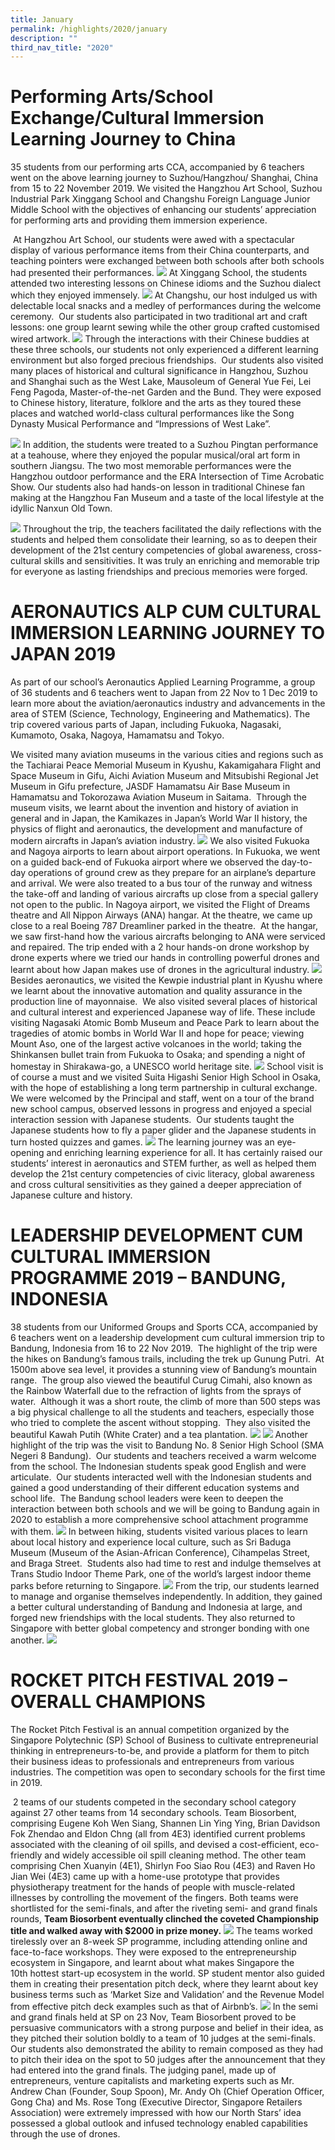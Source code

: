 ```yaml
---
title: January
permalink: /highlights/2020/january
description: ""
third_nav_title: "2020"
---
```

# Performing Arts/School Exchange/Cultural Immersion Learning Journey to China

35 students from our performing arts CCA, accompanied by 6 teachers went on the above learning journey to Suzhou/Hangzhou/ Shanghai, China from 15 to 22 November 2019. We visited the Hangzhou Art School, Suzhou Industrial Park Xinggang School and Changshu Foreign Language Junior Middle School with the objectives of enhancing our students’ appreciation for performing arts and providing them immersion experience.

 At Hangzhou Art School, our students were awed with a spectacular display of various performance items from their China counterparts, and teaching pointers were exchanged between both schools after both schools had presented their performances.
 ![](/images/jan%202020.jpg)
 At Xinggang School, the students attended two interesting lessons on Chinese idioms and the Suzhou dialect which they enjoyed immensely.
 ![](/images/Jan%202020%202.jpg)
 At Changshu, our host indulged us with delectable local snacks and a medley of performances during the welcome ceremony.  Our students also participated in two traditional art and craft lessons: one group learnt sewing while the other group crafted customised wired artwork.
 ![](/images/jan%202020%203.jpg)
 Through the interactions with their Chinese buddies at these three schools, our students not only experienced a different learning environment but also forged precious friendships.  Our students also visited many places of historical and cultural significance in Hangzhou, Suzhou and Shanghai such as the West Lake, Mausoleum of General Yue Fei, Lei Feng Pagoda, Master-of-the-net Garden and the Bund. They were exposed to Chinese history, literature, folklore and the arts as they toured these places and watched world-class cultural performances like the Song Dynasty Musical Performance and “Impressions of West Lake”.
 
 ![](/images/jan%202020%204.jpg)
 In addition, the students were treated to a Suzhou Pingtan performance at a teahouse, where they enjoyed the popular musical/oral art form in southern Jiangsu. The two most memorable performances were the Hangzhou outdoor performance and the ERA Intersection of Time Acrobatic Show. Our students also had hands-on lesson in traditional Chinese fan making at the Hangzhou Fan Museum and a taste of the local lifestyle at the idyllic Nanxun Old Town.
 
 ![](/images/jan%202020%205.jpg)
 Throughout the trip, the teachers facilitated the daily reflections with the students and helped them consolidate their learning, so as to deepen their development of the 21st century competencies of global awareness, cross-cultural skills and sensitivities. It was truly an enriching and memorable trip for everyone as lasting friendships and precious memories were forged.
 
# AERONAUTICS ALP CUM CULTURAL IMMERSION LEARNING JOURNEY TO JAPAN 2019
As part of our school’s Aeronautics Applied Learning Programme, a group of 36 students and 6 teachers went to Japan from 22 Nov to 1 Dec 2019 to learn more about the aviation/aeronautics industry and advancements in the area of STEM (Science, Technology, Engineering and Mathematics). The trip covered various parts of Japan, including Fukuoka, Nagasaki, Kumamoto, Osaka, Nagoya, Hamamatsu and Tokyo.

We visited many aviation museums in the various cities and regions such as the Tachiarai Peace Memorial Museum in Kyushu, Kakamigahara Flight and Space Museum in Gifu, Aichi Aviation Museum and Mitsubishi Regional Jet Museum in Gifu prefecture, JASDF Hamamatsu Air Base Museum in Hamamatsu and Tokorozawa Aviation Museum in Saitama.  Through the museum visits, we learnt about the invention and history of aviation in general and in Japan, the Kamikazes in Japan’s World War II history, the physics of flight and aeronautics, the development and manufacture of modern aircrafts in Japan’s aviation industry.
![](/images/jan%202020%206.jpg)
We also visited Fukuoka and Nagoya airports to learn about airport operations. In Fukuoka, we went on a guided back-end of Fukuoka airport where we observed the day-to-day operations of ground crew as they prepare for an airplane’s departure and arrival. We were also treated to a bus tour of the runway and witness the take-off and landing of various aircrafts up close from a special gallery not open to the public. In Nagoya airport, we visited the Flight of Dreams theatre and All Nippon Airways (ANA) hangar. At the theatre, we came up close to a real Boeing 787 Dreamliner parked in the theatre.  At the hangar, we saw first-hand how the various aircrafts belonging to ANA were serviced and repaired. The trip ended with a 2 hour hands-on drone workshop by drone experts where we tried our hands in controlling powerful drones and learnt about how Japan makes use of drones in the agricultural industry.
![](/images/jan%202020%207.jpg)
Besides aeronautics, we visited the Kewpie industrial plant in Kyushu where we learnt about the innovative automation and quality assurance in the production line of mayonnaise.  We also visited several places of historical and cultural interest and experienced Japanese way of life. These include visiting Nagasaki Atomic Bomb Museum and Peace Park to learn about the tragedies of atomic bombs in World War II and hope for peace; viewing Mount Aso, one of the largest active volcanoes in the world; taking the Shinkansen bullet train from Fukuoka to Osaka; and spending a night of homestay in Shirakawa-go, a UNESCO world heritage site.
![](/images/jan%202020%208.jpg)
School visit is of course a must and we visited Suita Higashi Senior High School in Osaka, with the hope of establishing a long term partnership in cultural exchange.  We were welcomed by the Principal and staff, went on a tour of the brand new school campus, observed lessons in progress and enjoyed a special interaction session with Japanese students.  Our students taught the Japanese students how to fly a paper glider and the Japanese students in turn hosted quizzes and games.
![](/images/jan%202020%209.jpg)
The learning journey was an eye-opening and enriching learning experience for all. It has certainly raised our students’ interest in aeronautics and STEM further, as well as helped them develop the 21st century competencies of civic literacy, global awareness and cross cultural sensitivities as they gained a deeper appreciation of Japanese culture and history.

# LEADERSHIP DEVELOPMENT CUM CULTURAL IMMERSION PROGRAMME 2019 – BANDUNG, INDONESIA

38 students from our Uniformed Groups and Sports CCA, accompanied by 6 teachers went on a leadership development cum cultural immersion trip to Bandung, Indonesia from 16 to 22 Nov 2019.  The highlight of the trip were the hikes on Bandung’s famous trails, including the trek up Gunung Putri.  At 1500m above sea level, it provides a stunning view of Bandung’s mountain range.  The group also viewed the beautiful Curug Cimahi, also known as the Rainbow Waterfall due to the refraction of lights from the sprays of water.  Although it was a short route, the climb of more than 500 steps was a big physical challenge to all the students and teachers, especially those who tried to complete the ascent without stopping.  They also visited the beautiful Kawah Putih (White Crater) and a tea plantation.
![](/images/jan%202020%2010.jpg)
![](/images/jan%202020%2011.jpg)
Another highlight of the trip was the visit to Bandung No. 8 Senior High School (SMA Negeri 8 Bandung).  Our students and teachers received a warm welcome from the school. The Indonesian students speak good English and were articulate.  Our students interacted well with the Indonesian students and gained a good understanding of their different education systems and school life.  The Bandung school leaders were keen to deepen the interaction between both schools and we will be going to Bandung again in 2020 to establish a more comprehensive school attachment programme with them.
![](/images/jan%202020%2012.jpg)
In between hiking, students visited various places to learn about local history and experience local culture, such as Sri Baduga Museum (Museum of the Asian-African Conference), Cihampelas Street, and Braga Street.  Students also had time to rest and indulge themselves at Trans Studio Indoor Theme Park, one of the world’s largest indoor theme parks before returning to Singapore.
![](/images/jan%202020%2013.jpg)
From the trip, our students learned to manage and organise themselves independently. In addition, they gained a better cultural understanding of Bandung and Indonesia at large, and forged new friendships with the local students. They also returned to Singapore with better global competency and stronger bonding with one another.
![](/images/jan%202020%2014.jpg)

# ROCKET PITCH FESTIVAL 2019 – OVERALL CHAMPIONS
  
The Rocket Pitch Festival is an annual competition organized by the Singapore Polytechnic (SP) School of Business to cultivate entrepreneurial thinking in entrepreneurs-to-be, and provide a platform for them to pitch their business ideas to professionals and entrepreneurs from various industries. The competition was open to secondary schools for the first time in 2019.

 2 teams of our students competed in the secondary school category against 27 other teams from 14 secondary schools. Team Biosorbent, comprising Eugene Koh Wen Siang, Shannen Lin Ying Ying, Brian Davidson Fok Zhendao and Eldon Chng (all from 4E3) identified current problems associated with the cleaning of oil spills, and devised a cost-efficient, eco-friendly and widely accessible oil spill cleaning method. The other team comprising Chen Xuanyin (4E1), Shirlyn Foo Siao Rou (4E3) and Raven Ho Jian Wei (4E3) came up with a home-use prototype that provides physiotherapy treatment for the hands of people with muscle-related illnesses by controlling the movement of the fingers. Both teams were shortlisted for the semi-finals, and after the riveting semi- and grand finals rounds, **Team Biosorbent eventually clinched the coveted Championship title and walked away with $2000 in prize money.**
 ![](/images/jan%202020%2015.jpg)
 The teams worked tirelessly over an 8-week SP programme, including attending online and face-to-face workshops. They were exposed to the entrepreneurship ecosystem in Singapore, and learnt about what makes Singapore the 10th hottest start-up ecosystem in the world. SP student mentor also guided them in creating their presentation pitch deck, where they learnt about key business terms such as ‘Market Size and Validation’ and the Revenue Model from effective pitch deck examples such as that of Airbnb’s.
 ![](/images/jan%202020%2016.jpg)
 In the semi and grand finals held at SP on 23 Nov, Team Biosorbent proved to be persuasive communicators with a strong purpose and belief in their idea, as they pitched their solution boldly to a team of 10 judges at the semi-finals. Our students also demonstrated the ability to remain composed as they had to pitch their idea on the spot to 50 judges after the announcement that they had entered into the grand finals. The judging panel, made up of entrepreneurs, venture capitalists and marketing experts such as Mr. Andrew Chan (Founder, Soup Spoon), Mr. Andy Oh (Chief Operation Officer, Gong Cha) and Ms. Rose Tong (Executive Director, Singapore Retailers Association) were extremely impressed with how our North Stars’ idea possessed a global outlook and infused technology enabled capabilities through the use of drones.